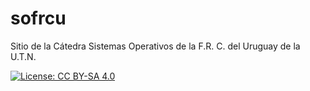 # sofrcu

Sitio de la Cátedra Sistemas Operativos de la F.R. C. del Uruguay de la U.T.N.

[![License: CC BY-SA 4.0](https://img.shields.io/badge/License-CC%20BY--SA%204.0-lightgrey.svg)](https://creativecommons.org/licenses/by-sa/4.0/deed.es)
